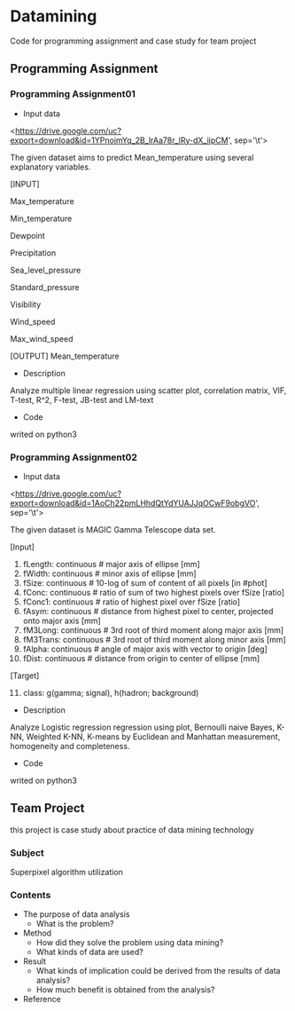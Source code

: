 # Datamining
 Code for programming assignment and case study for team project

## Programming Assignment

### Programming Assignment01

- Input data 

<https://drive.google.com/uc?export=download&id=1YPnojmYq_2B_lrAa78r_lRy-dX_ijpCM', sep='\t'>

The given dataset aims to predict Mean_temperature using several explanatory variables.

[INPUT]

Max_temperature

Min_temperature

Dewpoint

Precipitation

Sea_level_pressure

Standard_pressure

Visibility

Wind_speed

Max_wind_speed

[OUTPUT]
Mean_temperature

- Description

Analyze multiple linear regression using scatter plot, correlation matrix, VIF, T-test, R^2, F-test, JB-test and LM-text 

- Code

writed on python3

### Programming Assignment02

- Input data 

<https://drive.google.com/uc?export=download&id=1AoCh22pmLHhdQtYdYUAJJqOCwF9obgVO', sep='\t'>

The given dataset is MAGIC Gamma Telescope data set. 

[Input]
1. fLength: continuous # major axis of ellipse [mm] 
2. fWidth: continuous # minor axis of ellipse [mm] 
3. fSize: continuous # 10-log of sum of content of all pixels [in #phot] 
4. fConc: continuous # ratio of sum of two highest pixels over fSize [ratio] 
5. fConc1: continuous # ratio of highest pixel over fSize [ratio] 
6. fAsym: continuous # distance from highest pixel to center, projected onto major axis [mm] 
7. fM3Long: continuous # 3rd root of third moment along major axis [mm] 
8. fM3Trans: continuous # 3rd root of third moment along minor axis [mm] 
9. fAlpha: continuous # angle of major axis with vector to origin [deg] 
10. fDist: continuous # distance from origin to center of ellipse [mm] 

[Target]

11. class: g(gamma; signal), h(hadron; background) 

- Description

Analyze Logistic regression regression using plot, Bernoulli naive Bayes, K-NN, Weighted K-NN, K-means by Euclidean and Manhattan measurement, homogeneity and completeness. 

- Code

writed on python3

## Team Project

this project is case study about practice of data mining technology

### Subject 

Superpixel algorithm utilization

### Contents

- The purpose of data analysis
	- What is the problem?
- Method
	- How did they solve the problem using data mining?
	- What kinds of data are used?
- Result
	- What kinds of implication could be derived from the results of data analysis?
	- How much benefit is obtained from the analysis?
- Reference